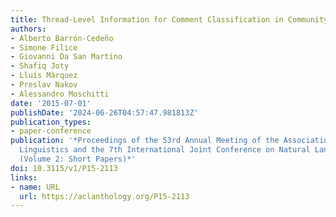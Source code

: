 ```yaml
---
title: Thread-Level Information for Comment Classification in Community Question Answering
authors:
- Alberto Barrón-Cedeño
- Simone Filice
- Giovanni Da San Martino
- Shafiq Joty
- Lluís Màrquez
- Preslav Nakov
- Alessandro Moschitti
date: '2015-07-01'
publishDate: '2024-06-26T04:57:47.981813Z'
publication_types:
- paper-conference
publication: '*Proceedings of the 53rd Annual Meeting of the Association for Computational
  Linguistics and the 7th International Joint Conference on Natural Language Processing
  (Volume 2: Short Papers)*'
doi: 10.3115/v1/P15-2113
links:
- name: URL
  url: https://aclanthology.org/P15-2113
---
```

